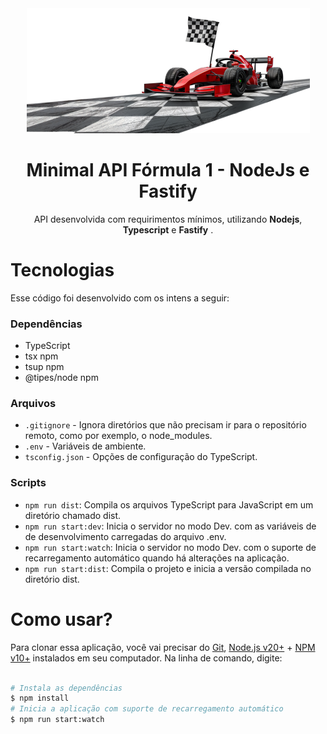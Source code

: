 <div align="center">

  <img src="./.github/assets/arte-formula-1.png" alt="Logo" height="200">
  <h1 align="center"><strong>Minimal API Fórmula 1 - NodeJs e Fastify</strong></h1>
  <p align="center">
	  API desenvolvida com requirimentos mínimos, utilizando <b>Nodejs</b>, <b>Typescript</b> e <b>Fastify</b> .
  </p>

</div>

# Tecnologias

Esse código foi desenvolvido com os intens a seguir:

### Dependências

-   TypeScript
-   tsx npm
-   tsup npm
-   @tipes/node npm

### Arquivos

-   `.gitignore` - Ignora diretórios que não precisam ir para o repositório remoto, como por exemplo, o node_modules.
-   `.env` - Variáveis de ambiente.
-   `tsconfig.json` - Opções de configuração do TypeScript.

### Scripts

-   `npm run dist`: Compila os arquivos TypeScript para JavaScript em um diretório chamado dist.
-   `npm run start:dev`: Inicia o servidor no modo Dev. com as variáveis de de desenvolvimento carregadas do arquivo .env.
-   `npm run start:watch`: Inicia o servidor no modo Dev. com o suporte de recarregamento automático quando há alterações na aplicação.
-   `npm run start:dist`: Compila o projeto e inicia a versão compilada no diretório dist.

# Como usar?

Para clonar essa aplicação, você vai precisar do [Git](https://git-scm.com), [Node.js v20+](https://nodejs.org/en/) + [NPM v10+](https://nodejs.org/en/) instalados em seu computador. Na linha de comando, digite:

```bash

# Instala as dependências
$ npm install
# Inicia a aplicação com suporte de recarregamento automático
$ npm run start:watch
```
